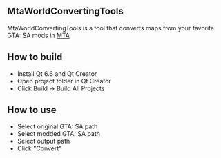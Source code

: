 
## MtaWorldConvertingTools

MtaWorldConvertingTools is a tool that converts maps from your favorite GTA: SA mods in [MTA](https://github.com/multitheftauto/mtasa-blue)

## How to build
* Install Qt 6.6 and Qt Creator
* Open project folder in Qt Creator
* Click Build -> Build All Projects

## How to use
* Select original GTA: SA path
* Select modded GTA: SA path
* Select output path
* Click "Convert"
